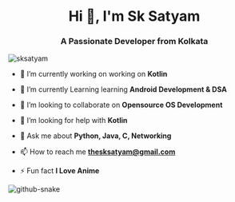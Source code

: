  <h1 align="center">Hi 👋, I'm Sk Satyam</h1>
<h3 align="center">A Passionate Developer from Kolkata</h3>

<p align="left"> <img src="https://komarev.com/ghpvc/?username=sksatyam&label=Profile%20views&color=0e75b6&style=flat" alt="sksatyam" /> </p>

- 🔭 I’m currently working on working on **Kotlin**

- 🌱 I’m currently Learning learning **Android Development & DSA**

- 👯 I’m looking to collaborate on **Opensource OS Development**

- 🤝 I’m looking for help with **Kotlin**

- 💬 Ask me about **Python, Java, C, Networking**

- 📫 How to reach me **thesksatyam@gmail.com**

- ⚡ Fun fact **I Love Anime**


<picture>
  <source media="(prefers-color-scheme: dark)" srcset="https://raw.githubusercontent.com/sksatyam/sksatyam/output/github-contribution-grid-snake-dark.svg" />
  <source media="(prefers-color-scheme: light)" srcset="https://raw.githubusercontent.com/sksatyam/sksatyam/output/github-contribution-grid-snake.svg" />
  <img alt="github-snake" src="github-snake.svg" />
</picture>
